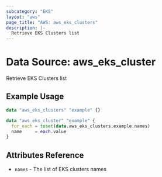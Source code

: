 ```yaml
---
subcategory: "EKS"
layout: "aws"
page_title: "AWS: aws_eks_clusters"
description: |-
  Retrieve EKS Clusters list
---
```


# Data Source: aws_eks_cluster

Retrieve EKS Clusters list

## Example Usage

```terraform
data "aws_eks_clusters" "example" {}

data "aws_eks_cluster" "example" {
  for_each = toset(data.aws_eks_clusters.example.names)
  name     = each.value
}
```

## Attributes Reference

* `names` - The list of EKS clusters names
